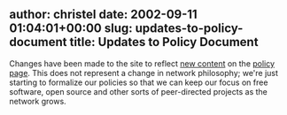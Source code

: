 author: christel
date: 2002-09-11 01:04:01+00:00
slug: updates-to-policy-document
title: Updates to Policy Document
---
Changes have been made to the site to reflect  [new content](http://freenode.net/policy.shtml#output)  on the  [policy page](http://freenode.net/policy.shtml).  This does not represent a change in network philosophy; we're just starting to formalize our policies so that we can keep our focus on free software, open source and other sorts of peer-directed projects as the network grows.
